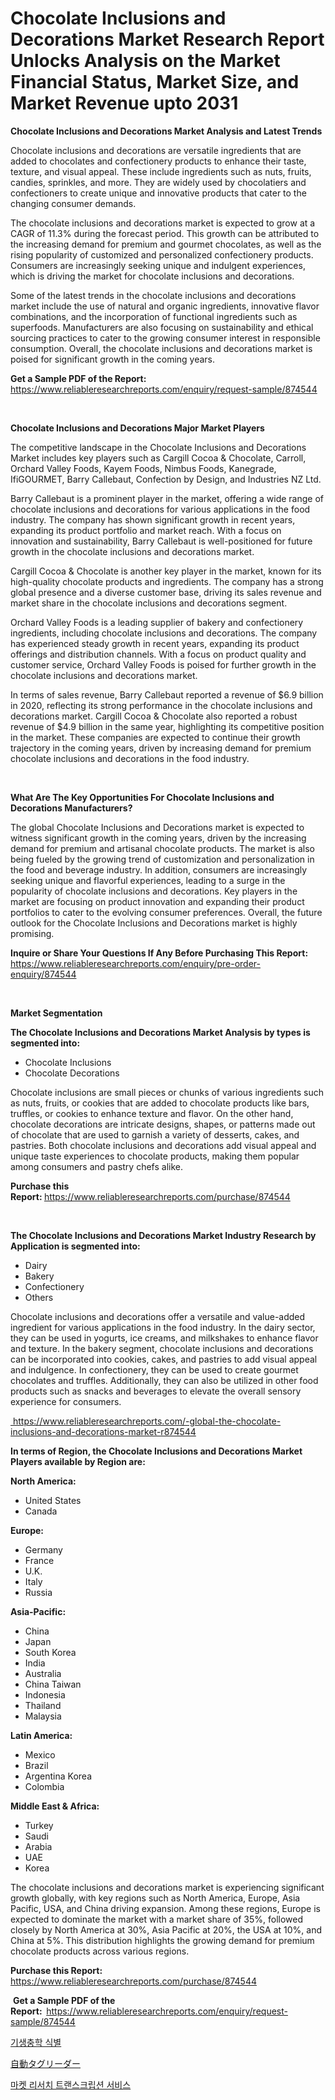 <p><h1>Chocolate Inclusions and Decorations Market Research Report Unlocks Analysis on the Market Financial Status, Market Size, and Market Revenue upto 2031</h1></p><p><strong>Chocolate Inclusions and Decorations Market Analysis and Latest Trends</strong></p>
<p><p>Chocolate inclusions and decorations are versatile ingredients that are added to chocolates and confectionery products to enhance their taste, texture, and visual appeal. These include ingredients such as nuts, fruits, candies, sprinkles, and more. They are widely used by chocolatiers and confectioners to create unique and innovative products that cater to the changing consumer demands.</p><p>The chocolate inclusions and decorations market is expected to grow at a CAGR of 11.3% during the forecast period. This growth can be attributed to the increasing demand for premium and gourmet chocolates, as well as the rising popularity of customized and personalized confectionery products. Consumers are increasingly seeking unique and indulgent experiences, which is driving the market for chocolate inclusions and decorations.</p><p>Some of the latest trends in the chocolate inclusions and decorations market include the use of natural and organic ingredients, innovative flavor combinations, and the incorporation of functional ingredients such as superfoods. Manufacturers are also focusing on sustainability and ethical sourcing practices to cater to the growing consumer interest in responsible consumption. Overall, the chocolate inclusions and decorations market is poised for significant growth in the coming years.</p></p>
<p><strong>Get a Sample PDF of the Report:&nbsp;</strong> <a href="https://www.reliableresearchreports.com/enquiry/request-sample/874544">https://www.reliableresearchreports.com/enquiry/request-sample/874544</a></p>
<p>&nbsp;</p>
<p><strong>Chocolate Inclusions and Decorations Major Market Players</strong></p>
<p><p>The competitive landscape in the Chocolate Inclusions and Decorations Market includes key players such as Cargill Cocoa & Chocolate, Carroll, Orchard Valley Foods, Kayem Foods, Nimbus Foods, Kanegrade, IfiGOURMET, Barry Callebaut, Confection by Design, and Industries NZ Ltd.</p><p>Barry Callebaut is a prominent player in the market, offering a wide range of chocolate inclusions and decorations for various applications in the food industry. The company has shown significant growth in recent years, expanding its product portfolio and market reach. With a focus on innovation and sustainability, Barry Callebaut is well-positioned for future growth in the chocolate inclusions and decorations market.</p><p>Cargill Cocoa & Chocolate is another key player in the market, known for its high-quality chocolate products and ingredients. The company has a strong global presence and a diverse customer base, driving its sales revenue and market share in the chocolate inclusions and decorations segment.</p><p>Orchard Valley Foods is a leading supplier of bakery and confectionery ingredients, including chocolate inclusions and decorations. The company has experienced steady growth in recent years, expanding its product offerings and distribution channels. With a focus on product quality and customer service, Orchard Valley Foods is poised for further growth in the chocolate inclusions and decorations market.</p><p>In terms of sales revenue, Barry Callebaut reported a revenue of $6.9 billion in 2020, reflecting its strong performance in the chocolate inclusions and decorations market. Cargill Cocoa & Chocolate also reported a robust revenue of $4.9 billion in the same year, highlighting its competitive position in the market. These companies are expected to continue their growth trajectory in the coming years, driven by increasing demand for premium chocolate inclusions and decorations in the food industry.</p></p>
<p>&nbsp;</p>
<p><strong>What Are The Key Opportunities For Chocolate Inclusions and Decorations Manufacturers?</strong></p>
<p><p>The global Chocolate Inclusions and Decorations market is expected to witness significant growth in the coming years, driven by the increasing demand for premium and artisanal chocolate products. The market is also being fueled by the growing trend of customization and personalization in the food and beverage industry. In addition, consumers are increasingly seeking unique and flavorful experiences, leading to a surge in the popularity of chocolate inclusions and decorations. Key players in the market are focusing on product innovation and expanding their product portfolios to cater to the evolving consumer preferences. Overall, the future outlook for the Chocolate Inclusions and Decorations market is highly promising.</p></p>
<p><strong>Inquire or Share Your Questions If Any Before Purchasing This Report:</strong> <a href="https://www.reliableresearchreports.com/enquiry/pre-order-enquiry/874544">https://www.reliableresearchreports.com/enquiry/pre-order-enquiry/874544</a></p>
<p>&nbsp;</p>
<p><strong>Market Segmentation</strong></p>
<p><strong>The Chocolate Inclusions and Decorations Market Analysis by types is segmented into:</strong></p>
<p><ul><li>Chocolate Inclusions</li><li>Chocolate Decorations</li></ul></p>
<p><p>Chocolate inclusions are small pieces or chunks of various ingredients such as nuts, fruits, or cookies that are added to chocolate products like bars, truffles, or cookies to enhance texture and flavor. On the other hand, chocolate decorations are intricate designs, shapes, or patterns made out of chocolate that are used to garnish a variety of desserts, cakes, and pastries. Both chocolate inclusions and decorations add visual appeal and unique taste experiences to chocolate products, making them popular among consumers and pastry chefs alike.</p></p>
<p><strong>Purchase this Report:&nbsp;</strong><a href="https://www.reliableresearchreports.com/purchase/874544">https://www.reliableresearchreports.com/purchase/874544</a></p>
<p>&nbsp;</p>
<p><strong>The Chocolate Inclusions and Decorations Market Industry Research by Application is segmented into:</strong></p>
<p><ul><li>Dairy</li><li>Bakery</li><li>Confectionery</li><li>Others</li></ul></p>
<p><p>Chocolate inclusions and decorations offer a versatile and value-added ingredient for various applications in the food industry. In the dairy sector, they can be used in yogurts, ice creams, and milkshakes to enhance flavor and texture. In the bakery segment, chocolate inclusions and decorations can be incorporated into cookies, cakes, and pastries to add visual appeal and indulgence. In confectionery, they can be used to create gourmet chocolates and truffles. Additionally, they can also be utilized in other food products such as snacks and beverages to elevate the overall sensory experience for consumers.</p></p>
<p><a href="https://www.reliableresearchreports.com/-global-the-chocolate-inclusions-and-decorations-market-r874544">&nbsp;https://www.reliableresearchreports.com/-global-the-chocolate-inclusions-and-decorations-market-r874544</a></p>
<p><strong>In terms of Region, the Chocolate Inclusions and Decorations Market Players available by Region are:</strong></p>
<p>
    <p> <strong> North America: </strong>
        <ul>
            <li>United States</li>
            <li>Canada</li>
        </ul>
        </p> 
    <p> <strong> Europe: </strong>
        <ul>
            <li>Germany</li>
            <li>France</li>
            <li>U.K.</li>
            <li>Italy</li>
            <li>Russia</li>
        </ul>
        </p> 
    <p> <strong> Asia-Pacific: </strong>
        <ul>
            <li>China</li>
            <li>Japan</li>
            <li>South Korea</li>
            <li>India</li>
            <li>Australia</li>
            <li>China Taiwan</li>
            <li>Indonesia</li>
            <li>Thailand</li>
            <li>Malaysia</li>
        </ul>
        </p> 
    <p> <strong> Latin America: </strong>
        <ul>
            <li>Mexico</li>
            <li>Brazil</li>
            <li>Argentina Korea</li>
            <li>Colombia</li>
        </ul>
        </p> 
    <p> <strong> Middle East & Africa: </strong>
        <ul>
            <li>Turkey</li>
            <li>Saudi</li>
            <li>Arabia</li>
            <li>UAE</li>
            <li>Korea</li>
        </ul>
    </p>
    </p>
<p><p>The chocolate inclusions and decorations market is experiencing significant growth globally, with key regions such as North America, Europe, Asia Pacific, USA, and China driving expansion. Among these regions, Europe is expected to dominate the market with a market share of 35%, followed closely by North America at 30%, Asia Pacific at 20%, the USA at 10%, and China at 5%. This distribution highlights the growing demand for premium chocolate products across various regions.</p></p>
<p><strong>Purchase this Report: </strong><a href="https://www.reliableresearchreports.com/purchase/874544">https://www.reliableresearchreports.com/purchase/874544</a></p>
<p>&nbsp;<strong>Get a Sample PDF of the Report:&nbsp;&nbsp;</strong><a href="https://www.reliableresearchreports.com/enquiry/request-sample/874544">https://www.reliableresearchreports.com/enquiry/request-sample/874544</a></p>
<p><strong></strong></p>
<p><p><a href="https://medium.com/@thadnader1941/%EA%B8%B0%EC%83%9D%EC%B6%A9%ED%95%99-%EC%8B%9D%EB%B3%84-%EC%8B%9C%EC%9E%A5%EC%9D%80-%EC%8B%9C%EC%9E%A5-%EC%A0%90%EC%9C%A0%EC%9C%A8-%EC%8B%9C%EC%9E%A5-%EB%8F%99%ED%96%A5-%EB%B0%8F-%EC%8B%9C%EC%9E%A5-%EC%84%B1%EC%9E%A5%EC%97%90-%EB%8C%80%ED%95%9C-%EC%A0%95%EB%B3%B4%EB%A5%BC-%EC%A0%9C%EA%B3%B5%ED%95%A9%EB%8B%88%EB%8B%A4-115ff729322f">기생충학 식별</a></p><p><a href="https://medium.com/@karinaokon69/%E6%AC%A1%E3%81%AE%E6%96%87%E7%AB%A0%E3%82%92%E6%97%A5%E6%9C%AC%E8%AA%9E%E3%81%AB%E7%BF%BB%E8%A8%B3%E3%81%97%E3%81%BE%E3%81%99-%E5%B8%82%E5%A0%B4%E3%82%B7%E3%82%A7%E3%82%A2-%E3%82%B5%E3%82%A4%E3%82%BA-2031%E5%B9%B4%E3%81%BE%E3%81%A7%E3%81%AE%E4%BA%88%E6%B8%AC%E3%81%AB%E7%84%A6%E7%82%B9%E3%82%92%E5%BD%93%E3%81%A6%E3%82%8B%E8%87%AA%E5%8B%95%E3%82%BF%E3%82%B0%E3%83%AA%E3%83%BC%E3%83%80%E3%83%BC%E5%B8%82%E5%A0%B4-e4b4b51b288c">自動タグリーダー</a></p><p><a href="https://medium.com/@lilmama456456/%EC%8B%9C%EC%9E%A5-%EC%A1%B0%EC%82%AC-%EC%A0%84%EC%82%AC-%EC%84%9C%EB%B9%84%EC%8A%A4-%EC%8B%9C%EC%9E%A5%EC%9D%80-%EC%8B%9C%EC%9E%A5-%EC%A0%90%EC%9C%A0%EC%9C%A8-%ED%81%AC%EA%B8%B0-%EB%B0%8F-2031%EB%85%84%EA%B9%8C%EC%A7%80-%EC%98%88%EC%83%81%EB%90%9C-%EC%98%88%EC%B8%A1%EC%97%90-%EC%B4%88%EC%A0%90%EC%9D%84-%EB%A7%9E%EC%B6%A5%EB%8B%88%EB%8B%A4-d4e1bc919989">마켓 리서치 트랜스크립션 서비스</a></p></p>